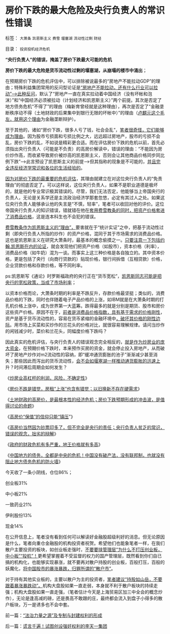 # 房价下跌的最大危险及央行负责人的常识性错误

标签： `大萧条` `凯恩斯主义` `费雪` `堰塞湖` `流动性过剩` `财经` 

目录： `投资投机经济危机`

**“央行负责人”的错误，掩盖了房价下跌最大可能的危机**

**房价下跌的最大危险是货币流动性过剩的堰塞湖，从崩塌的楼市中涌出**；

在预期房价下跌的危机评估中，可以排除被说最多的“房地产不能拉动GDP”的理由；特殊利益集团常用的反问型论证是[“房地产不能拉动，还有什么行业可以拉动”——>此种反问](../../../2013/3/4/炒房客需要理解纳税人的焦虑：三驾马车是不归路！.md)，默认了“房地产一直在真实拉动着中国经济（没有坏帐和泡沫）”和“中国经济必须被拉动（计划经济和凯恩斯主义）”两个前提。其次是否定了地方债务危机“不得了”的理由（梅新育曾经就是这种理由），再次是否定了“金融垄断秩序动不得（土地财政的后果集中到银行无限的坏帐中）”的理由（[卢麒元这个毛左，就用这个理由](../../../2012/10/17/除了暴露特殊利益集团，改革初期什么也改变不了.md)为金融垄断辩护）。

至于其他的，诸如“房价下跌，很多人亏了钱，社会会乱”，[笔者很奇怪，它们能够成为理由](../../../2013/9/2/房价问题测智力，您是高手？还是白痴？even&nbsp;BOTH？.md)。因为股市亏损面和亏损比例之大，远远超过房地产，股市的亏损不会乱，房价下跌的乱，不如说是精彩更合适。而在评估房价下跌的危机以前，首先必须指出央行负责人（可能是不负责）的高房价解读中，错误的理由：“不能因为房价炒作高，而收紧导致房价被炒高的凯恩斯主义，否则会让其他商品价格同步同比例下跌”——>此言预设了凯恩斯主义的前提——>但其指称的现象是不可能的，[并且完全违反经济学常识和各位的生活经验的](../../../2013/9/4/高房价当然因为钞票印多了&nbsp;，但不完全是央行的责任；.md)。

[因为对房价下跌的最重要的危机评估](../../../2013/8/29/土地财政的高房价，是最根本性的经济危机，及张五常同志的贡献.md)，其理由就建立在对这位央行负责人的“免责理由”的彻底否定了。可以这样说，这位央行负责人，如果不是职业道德是极坏的，就是他的专业常识极其错误的。尽管，我们无法否定，他能够当上帝国央行的负责人，无论是关系学还是主流政治经济学那套忽悠，必定有其过人之处。如果这位央行负责人能够承认他的失言是“不慎，轻率”，笔者可以收回对他的评价。这位帝国央行负责人的知识错误，错就错在他在[套用费雪教条的同时，把资产价格套进了消费品价格](../../../2009/4/22/费雪教条之通货紧缩有害论背后的资产利益链.md)，这是连本科生也不会犯的错误。

[费雪教条作为凯恩斯主义的“理由”，](../../../2009/4/24/费雪教条和凯恩斯主义.md)要害就在于“统计实证”之中，把基于流动性过剩（即央行负责人所指的炒作）的资产价格，混同于其于市场需求的消费品价格。这也是凯恩斯主义在研究大萧条时，最基本的概念偷摸之一。[只要注意一下包括约翰.凯恩斯在内的论证](../../../2011/6/7/凯恩斯的利率概念混乱.md)，就会发现他们把资产价格（如股市），资本价格（利率），消费品价格（如牛奶）混为一谈。而事实上这三种价格是各自独立的。其中资本价格，更是包括了央行（向商行贷款的）贴现价格，银行间拆借（互相贷款）价格，企业贷款价格和存款价格，等不同利率。

ps:凯恩斯写《通论》时罗斯福政府的央行正在“货币宽松”，[凯恩斯同志可能是把央行的宽松政策，当成了市场利率](../../../2011/6/7/如果贷款是不用还的，凯恩斯可以是对的.md)；



以资本价格而论，大萧条时期的利率是不跌反升，存款价格最坚挺；类似的，消费品价格的下跌，同时也伴随着电子产品价格的上涨，如IBM就是在大萧条时期的打孔机价格上涨中，成为世界第一大蓝筹。跌得最多的就是分别是期货、股市和房价这些资产价格。原因不在于，[前者是消费品价格指数，具有基于需求的价格刚性](../../../2012/11/19/个体边际效用下的消费，储蓄，投资和萧条.md)，资产是基于货币流动性的，容易在货币紧缩的金融环境中[，破坏其价格的刚性边际](../../../2012/11/18/资本主义的财富是“庞氏陷阱”吗？.md)。用市场上买菜和买炒作的兰花头的价格对比，就很容易理解规律。请问当炒作的闲钱减少时，菜价和兰花头，同幅度价格下跌吗？



因此真实的危机评估，与央行负责人的错误观念完全相反的，[就是作为炒房业的庞大资金](../../../2013/8/27/炒房业高杠杆的利润，风险，不确定性.md)，在预期价格下跌时，本来预作买房的资金，就会停止投入房地产，从而破坏了房地产炒作对m2流动性的容纳，即“缓冲通货膨胀的池子”渐渐减少甚至消失；那些因此而泻出的货币流动性，[会不会如堰塞湖一样推动通货膨胀的迅速上](../../../2013/4/18/黄金和金本位都是古老记忆的残余，炒作的池子和通货膨胀.md)升？时间滞后周期会如何发生？



《[炒房业高杠杆的利润，风险，不确定性](../../../2013/8/27/炒房业高杠杆的利润，风险，不确定性.md)》

《[房价不跌是错觉，房租“上涨”也含有错觉；以旧换新不存在硬需求](../../../2013/8/28/房租价格和房价涨跌的一些现象的理解.md)》

《[土地财政的高房价，是最根本性的经济危机；房价下跌预期形成的冲击波，是值得讨论的命题](../../../2013/8/29/土地财政的高房价，是最根本性的经济危机，及张五常同志的贡献.md)》

《[高房价“保值”的信仰只能“镇压](../../../2013/9/3/高房价“保值”的信仰只能“镇压”.md)”》

《[高房价当然因为钞票印多了，但不完全是央行的责任；央行负责人贫乏的常识，错误的观念，拙劣的辩解](../../../2013/9/4/高房价当然因为钞票印多了&nbsp;，但不完全是央行的责任；.md)》

《[政府的财政危机有多严重，地王价格就有多高](../../../2013/9/7/向国际接轨的国产地王和刚需的中国特色；.md)》

《[中国地方的债务，全都是中央的危机！中国没有破产法，没有联邦制，也就没有阻止地方债务危机的防火墙](../../../2013/9/8/中国没有破产法和联邦制，缺乏阻止债务危机扩散的防火墙.md)》

今天收了一条小阴线，仓位86%；

创业板31%

中小板21%

一致药业21%

伊利股份13%

现金14%

在公开信息上，笔者没有看到任何可以解读好金融股超级利好的消息。但无论原因是什么，笔者向重仓金融股的机构投资者祝贺。希望他们也能象笔者一样，在我们散户主要投资的板块，如创业板走强时，[不要要挟管理层“为什么不打压创业板，中小板”“投机”！](../../../2012/11/28/只有政治权力才有可能被滥用，“管理层”难逃罪责！.md)更希望掌握着不受监督的权力的国产管理层，既然看到你们自已搞的机构化，也能够实现暴涨，就不要再对散户持股的创业板，百般打压，百般的妖魔化，[将中国股市的暴涨暴跌，归罪所谓的“散户市”](../../../2011/6/2/A股机构化造就不理性的暴涨暴跌.md)。

对于持有其他实业板的，主要以散户为主的投资者，[笔者建议“持股如山岳，不要跟着暴涨暴跌动”。](../../../2007/8/30/持股如山岳，巍然不能动.md)机构大盘股如果一直走弱，本身就不利于散户板块的持续走强；机构大盘股如果一直走强，（笔者估计今天是上海贸易区加三中全会的概念炒作），无论是逢高减的磅，还是畏高不敢跟的庄，最终都会流入到盘子小得多的散户板块，万一是诱多也不会中套。

前一篇：[“法治力量之源”及专制与封建权利的形成](../../../2013/9/9/“法治力量之源”及专制与封建权利的形成.md)

后一篇：[谎言千遍！试图创设强奸权利的李天一集团](../../../2013/9/10/谎言千遍！试图创设强奸权利的李天一集团.md)